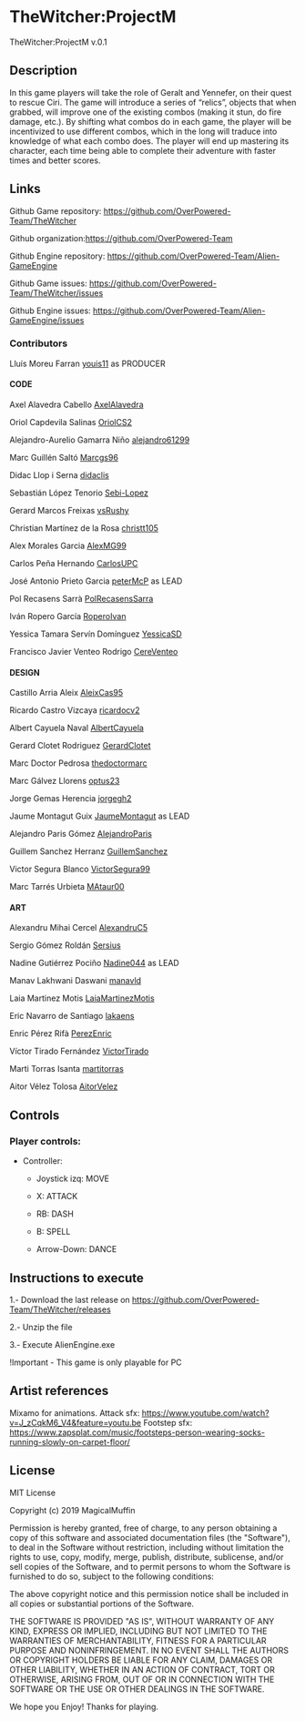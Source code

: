 # TheWitcher:ProjectM

TheWitcher:ProjectM v.0.1

## Description

In this game players will take the role of Geralt and Yennefer, on their quest to rescue Ciri.
The game will introduce a series of “relics”, objects that when grabbed, will improve one of the existing combos (making it stun, do fire damage, etc.). By shifting what combos do in each game, the player will be incentivized to use different combos, which in the long will traduce into knowledge of what each combo does.
The player will end up mastering its character, each time being able to complete their adventure with faster times and better scores.

## Links

Github Game repository: https://github.com/OverPowered-Team/TheWitcher

Github organization:https://github.com/OverPowered-Team

Github Engine repository: https://github.com/OverPowered-Team/Alien-GameEngine

Github Game issues: https://github.com/OverPowered-Team/TheWitcher/issues

Github Engine issues: https://github.com/OverPowered-Team/Alien-GameEngine/issues

### Contributors

Lluís Moreu Farran [youis11](https://github.com/youis11) as PRODUCER

#### CODE

Axel Alavedra Cabello [AxelAlavedra](https://github.com/AxelAlavedra) 

Oriol Capdevila Salinas [OriolCS2](https://github.com/OriolCS2) 

Alejandro-AureIio Gamarra Niño [alejandro61299](https://github.com/alejandro61299)

Marc Guillén Saltó [Marcgs96](https://github.com/Marcgs96)

Didac Llop i Serna [didaclis](https://github.com/didaclis)

Sebastián López Tenorio [Sebi-Lopez](https://github.com/Sebi-Lopez)

Gerard Marcos Freixas [vsRushy](https://github.com/vsRushy)

Christian Martínez de la Rosa [christt105](https://github.com/christt105)

Alex Morales Garcia [AlexMG99](https://github.com/AlexMG99)

Carlos Peña Hernando [CarlosUPC](https://github.com/CarlosUPC)

José Antonio Prieto Garcia [peterMcP](https://github.com/peterMcP) as LEAD

Pol Recasens Sarrà [PolRecasensSarra](https://github.com/PolRecasensSarra)

Iván Ropero García [RoperoIvan](https://github.com/RoperoIvan)

Yessica Tamara Servín Domínguez [YessicaSD](https://github.com/YessicaSD)

Francisco Javier Venteo Rodrigo [CereVenteo](https://github.com/CereVenteo)

#### DESIGN

Castillo Arria Aleix [AleixCas95](https://github.com/AleixCas95)

Ricardo Castro Vizcaya [ricardocv2](https://github.com/ricardocv2)

Albert Cayuela Naval [AlbertCayuela](https://github.com/AlbertCayuela)

Gerard Clotet Rodriguez [GerardClotet](https://github.com/GerardClotet)

Marc Doctor Pedrosa [thedoctormarc](https://github.com/thedoctormarc)

Marc Gálvez Llorens [optus23](https://github.com/optus23)

Jorge Gemas Herencia [jorgegh2](https://github.com/jorgegh2)

Jaume Montagut Guix [JaumeMontagut](https://github.com/JaumeMontagut) as LEAD

Alejandro Paris Gómez [AlejandroParis](https://github.com/AlejandroParis)

Guillem Sanchez Herranz [GuillemSanchez](https://github.com/GuillemSanchez)

Victor Segura Blanco [VictorSegura99](https://github.com/VictorSegura99)

Marc Tarrés Urbieta [MAtaur00](https://github.com/MAtaur00)

#### ART

Alexandru Mihai Cercel  [AlexandruC5](https://github.com/AlexandruC5)

Sergio Gómez Roldán [Sersius](https://github.com/Sersius)

Nadine Gutiérrez Pociño [Nadine044](https://github.com/Nadine044) as LEAD

Manav Lakhwani Daswani [manavld](https://github.com/manavld)

Laia Martinez Motis [LaiaMartinezMotis](https://github.com/LaiaMartinezMotis)

Eric Navarro de Santiago  [lakaens](https://github.com/lakaens)

Enric Pérez Rifà [PerezEnric](https://github.com/PerezEnric)

Víctor Tirado Fernández [VictorTirado](https://github.com/VictorTirado)

Marti Torras Isanta [martitorras](https://github.com/martitorras)

Aitor Vélez Tolosa [AitorVelez](https://github.com/AitorVelez)

## Controls
### Player controls:

- Controller:

  - Joystick izq: MOVE
  
  - X: ATTACK
  
  - RB: DASH
  
  - B: SPELL
  
  - Arrow-Down: DANCE

## Instructions to execute

1.- Download the last release on https://github.com/OverPowered-Team/TheWitcher/releases

2.- Unzip the file

3.- Execute AlienEngine.exe

!Important - This game is only playable for PC

## Artist references

Mixamo for animations.
Attack sfx: https://www.youtube.com/watch?v=J_zCqkM6_V4&feature=youtu.be
Footstep sfx: https://www.zapsplat.com/music/footsteps-person-wearing-socks-running-slowly-on-carpet-floor/

## License

MIT License

Copyright (c) 2019 MagicalMuffin

Permission is hereby granted, free of charge, to any person obtaining a copy
of this software and associated documentation files (the "Software"), to deal
in the Software without restriction, including without limitation the rights
to use, copy, modify, merge, publish, distribute, sublicense, and/or sell
copies of the Software, and to permit persons to whom the Software is
furnished to do so, subject to the following conditions:

The above copyright notice and this permission notice shall be included in all
copies or substantial portions of the Software.

THE SOFTWARE IS PROVIDED "AS IS", WITHOUT WARRANTY OF ANY KIND, EXPRESS OR
IMPLIED, INCLUDING BUT NOT LIMITED TO THE WARRANTIES OF MERCHANTABILITY,
FITNESS FOR A PARTICULAR PURPOSE AND NONINFRINGEMENT. IN NO EVENT SHALL THE
AUTHORS OR COPYRIGHT HOLDERS BE LIABLE FOR ANY CLAIM, DAMAGES OR OTHER
LIABILITY, WHETHER IN AN ACTION OF CONTRACT, TORT OR OTHERWISE, ARISING FROM,
OUT OF OR IN CONNECTION WITH THE SOFTWARE OR THE USE OR OTHER DEALINGS IN THE
SOFTWARE.

We hope you Enjoy! Thanks for playing.

